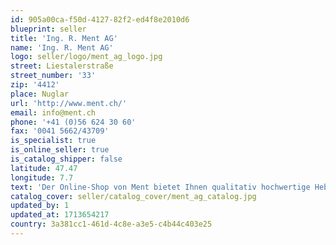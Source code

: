 ```yaml
---
id: 905a00ca-f50d-4127-82f2-ed4f8e2010d6
blueprint: seller
title: 'Ing. R. Ment AG'
name: 'Ing. R. Ment AG'
logo: seller/logo/ment_ag_logo.jpg
street: Liestalerstraße
street_number: '33'
zip: '4412'
place: Nuglar
url: 'http://www.ment.ch/'
email: info@ment.ch
phone: '+41 (0)56 624 30 60'
fax: '0041 5662/43709'
is_specialist: true
is_online_seller: true
is_catalog_shipper: false
latitude: 47.47
longitude: 7.7
text: 'Der Online-Shop von Ment bietet Ihnen qualitativ hochwertige Hebe-, Förder und Kippeinrichtungen an. Wir sind bekannt für die fachmännische Beratung und freuen uns auf Ihren Besuch.'
catalog_cover: seller/catalog_cover/ment_ag_catalog.jpg
updated_by: 1
updated_at: 1713654217
country: 3a381cc1-461d-4c8e-a3e5-c4b44c403e25
---
```

